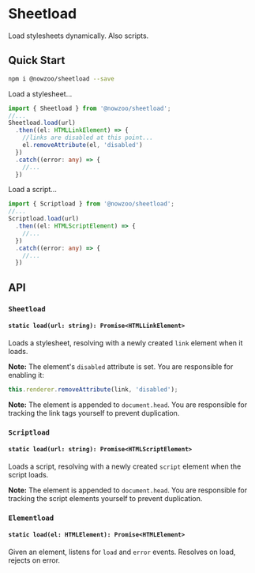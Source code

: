 # Sheetload

Load stylesheets dynamically. Also scripts.

## Quick Start

```bash
npm i @nowzoo/sheetload --save
```

Load a stylesheet...

```ts
import { Sheetload } from '@nowzoo/sheetload';
//...
Sheetload.load(url)
  .then((el: HTMLLinkElement) => {
    //links are disabled at this point...
    el.removeAttribute(el, 'disabled')
  })
  .catch((error: any) => {
    //...
  })
```

Load a script...

```ts
import { Scriptload } from '@nowzoo/sheetload';
//...
Scriptload.load(url)
  .then((el: HTMLScriptElement) => {
    //...
  })
  .catch((error: any) => {
    //...
  })
```


## API

### `Sheetload`

#### `static load(url: string): Promise<HTMLLinkElement>`
Loads a stylesheet, resolving with a newly created `link` element when it loads.

**Note:** The element's `disabled` attribute is set. You are responsible for enabling it:
```ts
this.renderer.removeAttribute(link, 'disabled');
```

**Note:** The element is appended to `document.head`. You are responsible for tracking the link tags yourself to prevent duplication.

### `Scriptload`

#### `static load(url: string): Promise<HTMLScriptElement>`
Loads a script, resolving with a newly created `script` element when the script loads.

**Note:** The element is appended to `document.head`. You are responsible for tracking the script elements yourself to prevent duplication.

### `Elementload`

#### `static load(el: HTMLElement): Promise<HTMLElement>`
Given an element, listens for `load` and `error` events. Resolves on load, rejects on error.
